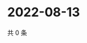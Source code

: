 # 2022-08-13

共 0 条

<!-- BEGIN WEIBO -->
<!-- 最后更新时间 Sat Aug 13 2022 20:26:48 GMT+0800 (China Standard Time) -->

<!-- END WEIBO -->
